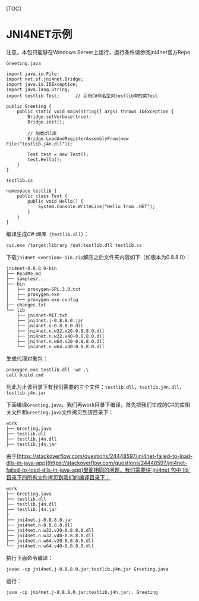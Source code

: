 [TOC]



# JNI4NET示例
注意，本包只能够在Windows Server上运行，运行条件请参阅jni4net官方Repo

`Greeting.java`

```
import java.io.File;
import net.sf.jni4net.Bridge;
import java.io.IOException;
import java.lang.String;
import testlib.Test;      // 引用C#命名空间testlib中的类Test

public Greeting {
    public static void main(String[] args) throws IOException {
        Bridge.setVerbose(true);
        Bridge.init();

        // 加载dll库
        Bridge.LoadAndRegisterAssemblyFrom(new File("testlib.j4n.dll"));

        Test test = new Test();
        test.Hello();
    }
}
```

`testlib.cs`

```
namespace testlib {
    public class Test {
        public void Hello() {
            System.Console.WriteLine("Hello from .NET");
        }
    }
}
```

编译生成*C#* dll库（`testlib.dll`）：

```
csc.exe /target:library /out:testlib.dll testlib.cs
```

下载`jni4net-<version>-bin.zip`解压之后文件夹内容如下（如版本为0.8.8.0）：

```
jni4net-0.8.8.0-bin
├── ReadMe.md
├── samples/...
├── bin
│   ├── proxygen-GPL.3.0.txt
│   ├── proxygen.exe
│   └── proxygen.exe.config
├── changes.txt
└── lib
    ├── jni4net-MIT.txt
    ├── jni4net.j-0.8.8.0.jar
    ├── jni4net.n-0.8.8.0.dll
    ├── jni4net.n.w32.v20-0.8.8.0.dll
    ├── jni4net.n.w32.v40-0.8.8.0.dll
    ├── jni4net.n.w64.v20-0.8.8.0.dll
    └── jni4net.n.w64.v40-0.8.8.0.dll
```

生成代理对象包：

```
proxygen.exe testlib.dll -wd .\
call build.cmd
```

到此为止该目录下有我们需要的三个文件：`testlib.dll`，`testlib.j4n.dll`，`testlib.j4n.jar`

下面编译`Greeting.java`，我们再work目录下编译，首先把我们生成的C#的库相关文件和`Greeting.java`文件拷贝到该目录下：

```
work
├── Greeting.java
├── testlib.dll
├── testlib.j4n.dll
├── testlib.j4n.jar
```

由于[https://stackoverflow.com/questions/24448597/jni4net-failed-to-load-dlls-in-java-app](https://stackoverflow.com/questions/24448597/jni4net-failed-to-load-dlls-in-java-app)里面相同的问题，我们需要讲`jni4net`包中`lib`目录下的所有文件拷贝到我们的编译目录下：

```
work
├── Greeting.java
├── testlib.dll
├── testlib.j4n.dll
├── testlib.j4n.jar
├
├── jni4net.j-0.8.8.0.jar
├── jni4net.n-0.8.8.0.dll
├── jni4net.n.w32.v20-0.8.8.0.dll
├── jni4net.n.w32.v40-0.8.8.0.dll
├── jni4net.n.w64.v20-0.8.8.0.dll
└── jni4net.n.w64.v40-0.8.8.0.dll
```

执行下面命令编译：

```
javac -cp jni4net.j-0.8.8.0.jar;testlib.j4n.jar Greeting.java
```

运行：

```
java -cp jni4net.j-0.8.8.0.jar;testlib.j4n.jar;. Greeting
```